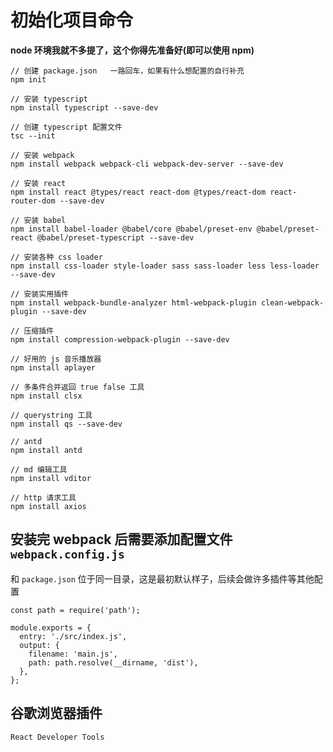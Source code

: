 # 初始化项目命令

**node 环境我就不多提了，这个你得先准备好(即可以使用 npm)**

```
// 创建 package.json   一路回车，如果有什么想配置的自行补充
npm init

// 安装 typescript
npm install typescript --save-dev

// 创建 typescript 配置文件
tsc --init

// 安装 webpack
npm install webpack webpack-cli webpack-dev-server --save-dev

// 安装 react
npm install react @types/react react-dom @types/react-dom react-router-dom --save-dev

// 安装 babel
npm install babel-loader @babel/core @babel/preset-env @babel/preset-react @babel/preset-typescript --save-dev

// 安装各种 css loader
npm install css-loader style-loader sass sass-loader less less-loader --save-dev

// 安装实用插件
npm install webpack-bundle-analyzer html-webpack-plugin clean-webpack-plugin --save-dev

// 压缩插件
npm install compression-webpack-plugin --save-dev

// 好用的 js 音乐播放器
npm install aplayer

// 多条件合并返回 true false 工具
npm install clsx

// querystring 工具
npm install qs --save-dev

// antd
npm install antd

// md 编辑工具
npm install vditor

// http 请求工具
npm install axios

```

## 安装完 webpack 后需要添加配置文件 ``webpack.config.js``

和 ``package.json`` 位于同一目录，这是最初默认样子，后续会做许多插件等其他配置

```
const path = require('path');

module.exports = {
  entry: './src/index.js',
  output: {
    filename: 'main.js',
    path: path.resolve(__dirname, 'dist'),
  },
};
```

## 谷歌浏览器插件

``React Developer Tools``